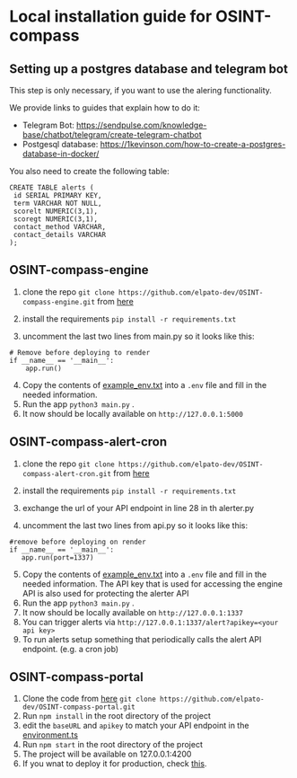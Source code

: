# Local installation guide for OSINT-compass

## Setting up a postgres database and telegram bot

This step is only necessary, if you want to use the alering functionality.

We provide links to guides that explain how to do it:

- Telegram Bot: https://sendpulse.com/knowledge-base/chatbot/telegram/create-telegram-chatbot
- Postgesql database: https://1kevinson.com/how-to-create-a-postgres-database-in-docker/
 
 You also need to create the following table:
 
 ```plaintext
 CREATE TABLE alerts (
  id SERIAL PRIMARY KEY,
  term VARCHAR NOT NULL,
  scorelt NUMERIC(3,1),
  scoregt NUMERIC(3,1),
  contact_method VARCHAR,
  contact_details VARCHAR
);
 ```

## OSINT-compass-engine

1. clone the repo `git clone https://github.com/elpato-dev/OSINT-compass-engine.git` from [here](https://github.com/elpato-dev/OSINT-compass-engine)

2. install the requirements `pip install -r requirements.txt`

3. uncomment the last two lines from main.py so it looks like this:
  ```plaintext
  # Remove before deploying to render
  if __name__ == '__main__':
      app.run()
  ```
4. Copy the contents of [example_env.txt](https://github.com/elpato-dev/OSINT-compass-engine/blob/main/example_env.txt) into a `.env` file and fill in the needed information.
5. Run the app `python3 main.py` .
6. It now should be locally available on `http://127.0.0.1:5000` 

## OSINT-compass-alert-cron

1. clone the repo `git clone https://github.com/elpato-dev/OSINT-compass-alert-cron.git` from [here](https://github.com/elpato-dev/OSINT-compass-alert-cron)

2. install the requirements `pip install -r requirements.txt`
3. exchange the url of your API endpoint in line 28 in th alerter.py

4. uncomment the last two lines from api.py so it looks like this:
  ```plaintext
 #remove before deploying on render
 if __name__ == '__main__':
     app.run(port=1337)
  ```
5. Copy the contents of [example_env.txt](https://github.com/elpato-dev/OSINT-compass-engine/blob/main/example_env.txt) into a `.env` file and fill in the needed information. The API key that is used for accessing the engine API is also used for protecting the alerter API
6. Run the app `python3 main.py` .
7. It now should be locally available on `http://127.0.0.1:1337` 
8. You can trigger alerts via `http://127.0.0.1:1337/alert?apikey=<your api key>`
9. To run alerts setup something that periodically calls the alert API endpoint. (e.g. a cron job)


## OSINT-compass-portal

1. Clone the code from [here](https://github.com/elpato-dev/OSINT-compass-portal) `git clone https://github.com/elpato-dev/OSINT-compass-portal.git`
2. Run `npm install` in the root directory of the project
3. edit the `baseURL` and `apikey` to match your API endpoint in the [environment.ts](https://github.com/elpato-dev/OSINT-compass-portal/blob/main/src/environments/environment.ts)
4. Run `npm start` in the root directory of the project
5. The project will be available on 127.0.0.1:4200
6. If you wnat to deploy it for production, check [this](https://angular.io/guide/deployment).
